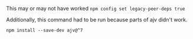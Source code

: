 This may or may not have worked
`npm config set legacy-peer-deps true`

Additionally, this command had to be run because parts of ajv didn't work. 

`npm install --save-dev ajv@^7 `

